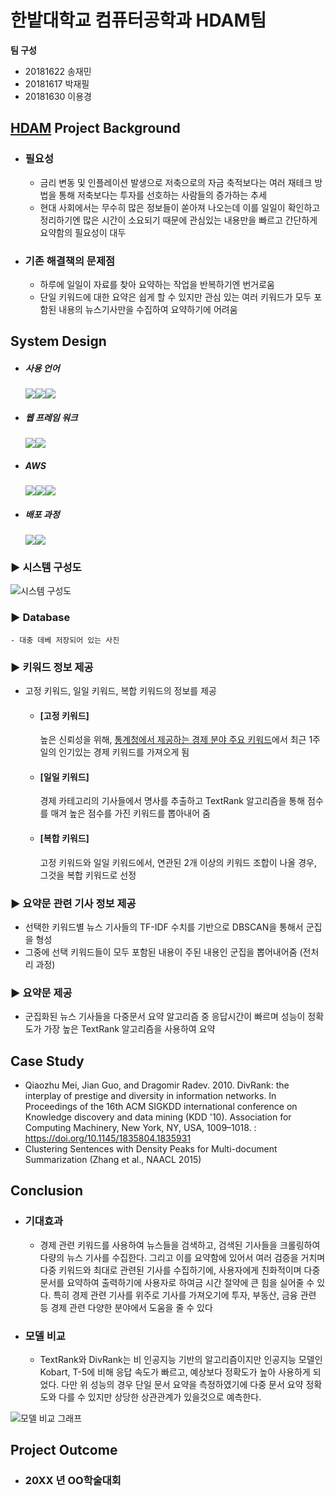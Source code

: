 # 한밭대학교 컴퓨터공학과 HDAM팀

**팀 구성**
- 20181622 송재민
- 20181617 박재필
- 20181630 이용경

## <u>HDAM</u> Project Background
- ### 필요성
  - 금리 변동 및 인플레이션 발생으로 저축으로의 자금 축적보다는 여러 재테크 방법을 통해 저축보다는 투자를 선호하는 사람들의 증가하는 추세
  - 현대 사회에서는 무수히 많은 정보들이 쏟아져 나오는데 이를 일일이 확인하고 정리하기엔 많은 시간이 소요되기 때문에 관심있는 내용만을 빠르고 간단하게 요약함의 필요성이 대두
- ### 기존 해결책의 문제점
  - 하루에 일일이 자료를 찾아 요약하는 작업을 반복하기엔 번거로움
  - 단일 키워드에 대한 요약은 쉽게 할 수 있지만 관심 있는 여러 키워드가 모두 포함된 내용의 뉴스기사만을 수집하여 요약하기에 어려움
 
  
## System Design
  - ##### 사용 언어
    <img src="https://img.shields.io/badge/Python-1572B6?style=for-the-badge&logo=Python&logoColor=white"><img src="https://img.shields.io/badge/HTML5-E34F26?style=for-the-badge&logo=HTML5&logoColor=white"><img src="https://img.shields.io/badge/CSS3-1572B6?style=for-the-badge&logo=CSS3&logoColor=white">
  - ##### 웹 프레임 워크
    <img src="https://img.shields.io/badge/Django-092E20?style=for-the-badge&logo=Django&logoColor=white"><img src="https://img.shields.io/badge/Bootstrap-7952B3?style=for-the-badge&logo=Bootstrap&logoColor=white">
  - ##### AWS
    <img src="https://img.shields.io/badge/AWS Lambda-FF9900?style=for-the-badge&logo=AWS Lambda&logoColor=white"><img src="https://img.shields.io/badge/AWS EC2-FF9900?style=for-the-badge&logo=Amazon EC2&logoColor=white"><img src="https://img.shields.io/badge/Amazon DynamoDB-4053D6?style=for-the-badge&logo=Amazon DynamoDB&logoColor=white">
  - ##### 배포 과정
    <img src="https://img.shields.io/badge/Ubuntu-E95420?style=for-the-badge&logo=Ubuntu&logoColor=white"><img src="https://img.shields.io/badge/NGINX-09639?style=for-the-badge&logo=NGINX&logoColor=white">
  ### ▶️ 시스템 구성도
![시스템 구성도](https://github.com/HBNU-SWUNIV/come-capstone23-hdam/assets/125301371/1146fc63-aa67-403d-8a51-cb2b81966a29)
  ### ▶️ Database
    - 대충 데베 저장되어 있는 사진

  ### ▶️ 키워드 정보 제공
  -  고정 키워드, 일일 키워드, 복합 키워드의 정보를 제공
  
      -  #### [고정 키워드]
    
          높은 신뢰성을 위해, [통계청에서 제공하는 경제 분야 주요 키워드](https://data.kostat.go.kr/social/keyword/index.do)에서 최근 1주일의 인기있는 경제 키워드를 가져오게 됨
  
      -  #### [일일 키워드]
    
          경제 카테고리의 기사들에서 명사를 추출하고 TextRank 알고리즘을 통해 점수를 매겨 높은 점수를 가진 키워드를 뽑아내어 줌
  
      -  #### [복합 키워드]

          고정 키워드와 일일 키워드에서, 연관된 2개 이상의 키워드 조합이 나올 경우, 그것을 복합 키워드로 선정

  ### ▶️ 요약문 관련 기사 정보 제공
  -  선택한 키워드별 뉴스 기사들의 TF-IDF 수치를 기반으로 DBSCAN을 통해서 군집을 형성
  -  그중에 선택 키워드들이 모두 포함된 내용이 주된 내용인 군집을 뽑어내어줌 (전처리 과정)

  
  ### ▶️ 요약문 제공
  -  군집화된 뉴스 기사들을 다중문서 요약 알고리즘 중 응답시간이 빠르며 성능이 정확도가 가장 높은 TextRank 알고리즘을 사용하여 요약
      
## Case Study
  - Qiaozhu Mei, Jian Guo, and Dragomir Radev. 2010. DivRank: the interplay of prestige and diversity in information networks. In Proceedings of the 16th ACM SIGKDD international conference on Knowledge discovery and data mining (KDD '10). Association for Computing Machinery, New York, NY, USA, 1009–1018. : https://doi.org/10.1145/1835804.1835931
  - Clustering Sentences with Density Peaks for Multi-document Summarization (Zhang et al., NAACL 2015)
  
## Conclusion
 - ### 기대효과
   - 경제 관련 키워드를 사용하여 뉴스들을 검색하고, 검색된 기사들을 크롤링하여 다량의 뉴스 기사를 수집한다. 그리고 이를 요약함에 있어서 여러 검증을 거치며 다중 키워드와 최대로 관련된 기사를 수집하기에, 사용자에게 친화적이며 다중문서를 요약하여 출력하기에 사용자로 하여금 시간 절약에 큰 힘을 실어줄 수 있다. 특히 경제 관련 기사를 위주로 기사를 가져오기에 투자, 부동산, 금융 관련 등 경제 관련 다양한 분야에서 도움을 줄 수 있다

 - ### 모델 비교
   - TextRank와 DivRank는 비 인공지능 기반의 알고리즘이지만 인공지능 모델인 Kobart, T-5에 비해 응답 속도가 빠르고, 예상보다 정확도가 높아 사용하게 되었다. 다만 위 성능의 경우 단일 문서 요약을 측정하였기에 다중 문서 요약 정확도와 다를 수 있지만 상당한 상관관계가 있을것으로 예측한다.
  
![모델 비교 그래프](https://github.com/HBNU-SWUNIV/come-capstone23-hdam/assets/125301371/9a7a4ace-f86e-44dd-9669-b2d4a6b4d85c)
  
## Project Outcome
- ### 20XX 년 OO학술대회 
